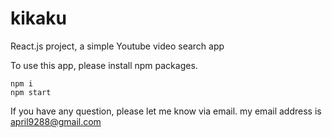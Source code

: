 # kikaku
React.js project, a simple Youtube video search app

To use this app, please install npm packages.
```
npm i
npm start
```

If you have any question, please let me know via email.
my email address is april9288@gmail.com
